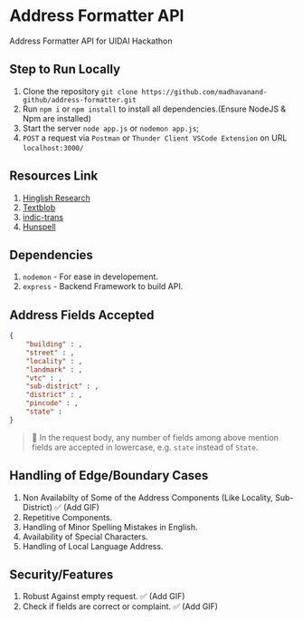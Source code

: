 # Address Formatter API

Address Formatter API for UIDAI Hackathon

## Step to Run Locally

1. Clone the repository `git clone https://github.com/madhavanand-github/address-formatter.git`
2. Run `npm i` or `npm install` to install all dependencies.(Ensure NodeJS & Npm are installed)
3. Start the server `node app.js` or `nodemon app.js`;
4. `POST` a request via `Postman` or `Thunder Client VSCode Extension` on URL `localhost:3000/`

## Resources Link

1. [Hinglish Research](https://medium.com/inspiredbrilliance/interpreting-hinglish-conversations-79dab7cabd47)
2. [Textblob](https://pypi.org/project/textblob/)
3. [indic-trans](https://github.com/libindic/indic-trans)
4. [Hunspell](https://pypi.org/project/hunspell/)

## Dependencies

1. `nodemon` - For ease in developement.
2. `express` - Backend Framework to build API.

## Address Fields Accepted

```json
{
	"building" : ,
	"street" : ,
	"locality" : ,
	"landmark" : ,
	"vtc" : ,
	"sub-district" : ,
	"district" : ,
	"pincode" : ,
	"state" : 
}
```

> 🛑 In the request body, any number of fields among above mention fields are accepted in lowercase, e.g. `state` instead of `State`.

## Handling of Edge/Boundary Cases

1. Non Availabilty of Some of the Address Components (Like Locality, Sub-District) ✅ (Add GIF)
2. Repetitive Components.
3. Handling of Minor Spelling Mistakes in English.
4. Availability of Special Characters.
5. Handling of Local Language Address.

## Security/Features

1. Robust Against empty request. ✅ (Add GIF)
2. Check if fields are correct or complaint. ✅ (Add GIF)
